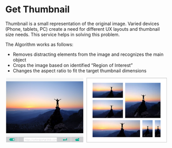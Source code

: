 <!-- 
NavPath: Computer Vision API
LinkLabel: Get Thumbnail
Url: ComputerVision/documentation/GetThumbnail
Weight: 90
-->

# Get Thumbnail

Thumbnail is a small representation of the original image. Varied devices (Phone, tablets, PC) create a need for different UX layouts and thumbnail size needs. This service helps in solving this problem.

The Algorithm works as follows:

* Removes distracting elements from the image and recognizes the main object
* Crops the image based on identified “Region of Interest”
* Changes the aspect ratio to fit the target thumbnail dimensions

![thumbnail-demo](./Images/thumbnail-demo.png)
